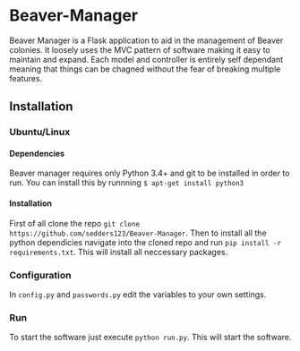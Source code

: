 # Beaver-Manager

Beaver Manager is a Flask application to aid in the management of Beaver colonies. It loosely uses the MVC pattern of software making it easy to maintain and expand. Each model and controller is entirely self dependant meaning that things can be chagned without the fear of breaking multiple features.

## Installation
### Ubuntu/Linux
#### Dependencies

Beaver manager requires only Python 3.4+ and git to be installed in order to run. You can install this by runnning `$ apt-get install python3`

#### Installation
First of all clone the repo  `git clone https://github.com/sedders123/Beaver-Manager`. Then to install all the python dependicies navigate into the cloned repo and run `pip install -r requirements.txt`. This will install all neccessary packages.

### Configuration

In `config.py` and `passwords.py` edit the variables to your own settings.

### Run

To start the software just execute `python run.py`. This will start the software.


